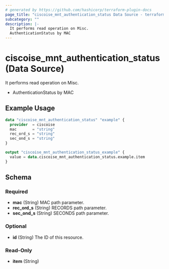 ```yaml
---
# generated by https://github.com/hashicorp/terraform-plugin-docs
page_title: "ciscoise_mnt_authentication_status Data Source - terraform-provider-ciscoise"
subcategory: ""
description: |-
  It performs read operation on Misc.
  AuthenticationStatus by MAC
---
```


# ciscoise_mnt_authentication_status (Data Source)

It performs read operation on Misc.

- AuthenticationStatus by MAC

## Example Usage

```terraform
data "ciscoise_mnt_authentication_status" "example" {
  provider  = ciscoise
  mac       = "string"
  rec_ord_s = "string"
  sec_ond_s = "string"
}

output "ciscoise_mnt_authentication_status_example" {
  value = data.ciscoise_mnt_authentication_status.example.item
}
```

<!-- schema generated by tfplugindocs -->
## Schema

### Required

- **mac** (String) MAC path parameter.
- **rec_ord_s** (String) RECORDS path parameter.
- **sec_ond_s** (String) SECONDS path parameter.

### Optional

- **id** (String) The ID of this resource.

### Read-Only

- **item** (String)



